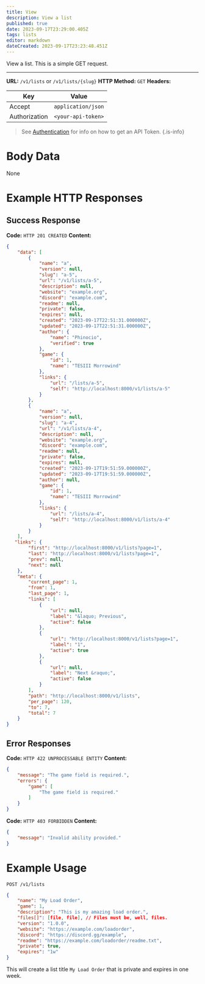 ```yaml
---
title: View
description: View a list
published: true
date: 2023-09-17T23:29:00.405Z
tags: lists
editor: markdown
dateCreated: 2023-09-17T23:23:48.451Z
---
```


View a list. This is a simple GET request.

___

**URL:** `/v1/lists` or `/v1/lists/{slug}`
**HTTP Method:** `GET`
**Headers:**

| Key | Value |
|-----|-------|
| Accept | `application/json` |
| Authorization | `<your-api-token>` |

> See [Authentication](/authentication) for info on how to get an API Token.
{.is-info}

# Body Data

None

# Example HTTP Responses

## Success Response

**Code:** `HTTP 201 CREATED`
**Content:**

```json
{
    "data": [
        {
            "name": "a",
            "version": null,
            "slug": "a-5",
            "url": "/v1/lists/a-5",
            "description": null,
            "website": "example.org",
            "discord": "example.com",
            "readme": null,
            "private": false,
            "expires": null,
            "created": "2023-09-17T22:51:31.000000Z",
            "updated": "2023-09-17T22:51:31.000000Z",
            "author": {
                "name": "Phinocio",
                "verified": true
            },
            "game": {
                "id": 1,
                "name": "TESIII Morrowind"
            },
            "links": {
                "url": "/lists/a-5",
                "self": "http://localhost:8000/v1/lists/a-5"
            }
        },
        {
            "name": "a",
            "version": null,
            "slug": "a-4",
            "url": "/v1/lists/a-4",
            "description": null,
            "website": "example.org",
            "discord": "example.com",
            "readme": null,
            "private": false,
            "expires": null,
            "created": "2023-09-17T19:51:59.000000Z",
            "updated": "2023-09-17T19:51:59.000000Z",
            "author": null,
            "game": {
                "id": 1,
                "name": "TESIII Morrowind"
            },
            "links": {
                "url": "/lists/a-4",
                "self": "http://localhost:8000/v1/lists/a-4"
            }
        }
    ],
   "links": {
        "first": "http://localhost:8000/v1/lists?page=1",
        "last": "http://localhost:8000/v1/lists?page=1",
        "prev": null,
        "next": null
    },
    "meta": {
        "current_page": 1,
        "from": 1,
        "last_page": 1,
        "links": [
            {
                "url": null,
                "label": "&laquo; Previous",
                "active": false
            },
            {
                "url": "http://localhost:8000/v1/lists?page=1",
                "label": "1",
                "active": true
            },
            {
                "url": null,
                "label": "Next &raquo;",
                "active": false
            }
        ],
        "path": "http://localhost:8000/v1/lists",
        "per_page": 120,
        "to": 7,
        "total": 7
    }
}
```

## Error Responses

**Code:** `HTTP 422 UNPROCESSABLE ENTITY`
**Content:**
```json
{
    "message": "The game field is required.",
    "errors": {
        "game": [
            "The game field is required."
        ]
    }
}
```

**Code:** `HTTP 403 FORBIDDEN`
**Content:**
```json
{
    "message": "Invalid ability provided."
}
```

# Example Usage

`POST /v1/lists`

```json
{
    "name": "My Load Order",
    "game": 1,
    "description": "This is my amazing load order.",
    "files[]": [file, file], // Files must be, well, files.
    "version": "1.0.0",
    "website": "https://example.com/loadorder",
    "discord": "https://discord.gg/example",
    "readme": "https://example.com/loadorder/readme.txt",
    "private": true,
    "expires": "1w"
}

```

This will create a list title `My Load Order` that is private and expires in one week.